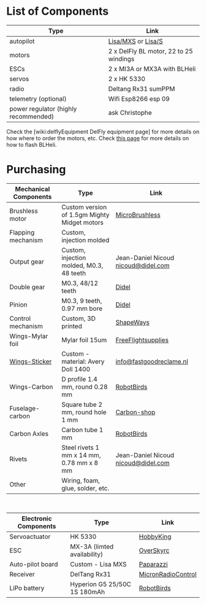 # List of Components 

|Type |  Link |
| ---------- |----------|
| autopilot | [Lisa/MXS](https://github.com/paparazzi/paparazzi-hardware/tree/master/controller/lisa_s/lisa_mx_s/v1.0) or [Lisa/S](https://wiki.paparazziuav.org/wiki/Lisa/S) |
| motors | 2 x DelFly BL motor, 22 to 25 windings |
| ESCs | 2 x MI3A or MX3A with BLHeli |
| servos | 2 x HK 5330 |
| radio | Deltang Rx31 sumPPM |
| telemetry (optional) | Wifi Esp8266 esp 09 |
| power regulator (highly recommended) | ask Christophe |

Check the [wiki:delflyEquipment DelFly equipment page] for more details on how where to order the motors, etc.
Check [this page](https://github.com/tudelft/mavlab/wiki/tutorials-flashBLHeli) for more details on how to flash BLHeli.

# Purchasing

|Mechanical Components |  Type | Link | 
| ------------- |-------------| -------------| 
| Brushless motor | Custom version of 1.5gm Mighty Midget motors | [MicroBrushless](http://microbrushless.com/) |
| Flapping mechanism | Custom, injection molded |
| Output gear | Custom, injection molded, M0.3, 48 teeth | Jean-Daniel Nicoud nicoud@didel.com |
| Double gear | M0.3, 48/12 teeth| [Didel](https://www.didel.com/en/shop/g348s/) |
| Pinion | M0.3, 9 teeth, 0.97 mm bore| [Didel](https://www.didel.com/en/shop/g309-097/) |
| Control mechanism | Custom, 3D printed | [ShapeWays](www.shapeways.com) |
| Wings-Mylar foil | Mylar foil 15um | [FreeFlightsupplies](https://www.freeflightsupplies.co.uk/index.php/products/lightweight-covering-materials) |
| [Wings-Sticker](https://github.com/tudelft/mavlab/wiki/2D-&-3D-Models#2d-printed-wing-sticker) | Custom - material: Avery Doll 1400 |info@fastgoodreclame.nl  |
| Wings-Carbon | D profile 1.4 mm, round 0.28 mm | [RobotBirds](https://www.robotbirds.co.uk/default/building-materials/carbon-rod-tube-strip.html) |
| Fuselage-carbon | Square tube 2 mm, round hole 1 mm | [Carbon-shop](http://www.carbon-shop.eu/modified/Carbon-Fibre-Tubes-pultruded/Square-Tubes-O/Square-Carbon-Fibre-Tube-2-0x2-0-x-1000-mm::37.html) |
| Carbon Axles | Carbon tube 1 mm | [RobotBirds](https://www.robotbirds.co.uk/default/building-materials/carbon-rod-tube-strip.html) |
| Rivets | Steel rivets 1 mm x 14 mm, 0.78 mm x 8 mm | Jean-Daniel Nicoud nicoud@didel.com |
| Other | Wiring, foam, glue, solder, etc. |  |

<p>&nbsp;</p>

|Electronic Components |  Type | Link | 
| ------------- |-------------| -------------| 
| Servoactuator  | HK 5330 | [HobbyKing](https://hobbyking.com/en_us/hobbykingtm-hk-5330-ultra-micro-digital-servo-0-17kg-0-04sec-1-9g.html) |
| ESC | MX-3A (limted availability) | [OverSkyrc](http://www.overskyrc.com/mx3a-esc-for-superx-quadcopter-p-525.html) |
| Auto-pilot board | Custom - Lisa MXS | [Paparazzi](https://github.com/paparazzi/paparazzi-hardware/tree/master/controller/lisa_s/lisa_mx_s/v1.0) |
| Receiver | DelTang Rx31 | [MicronRadioControl](http://www.micronradiocontrol.co.uk/rx_dt_servo.html#dt_rx31) |
| LiPo battery | Hyperion G5 25/50C 1S 180mAh | [RobotBirds](https://www.robotbirds.co.uk/default/hyperion-g3-cx-25c-180-1cell-m-lipo.html) |
